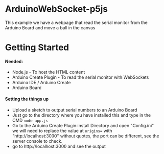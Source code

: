 # ArduinoWebSocket-p5js
This example we have a webpage that read the serial monitor from the Arduino Board and move a ball in the canvas


# Getting Started
#### Needed:
* Node.js - To host the HTML content
* Arduino Create Plugin - To read the serial monitor with WebSockets
* Arduino IDE / Arduino Create
* Arduino Board

#### Setting the things up
* Upload a sketch to output serial numbers to an Arduino Board
* Just go to the directory where you have installed this and type in the CMD `node app.js`
* Go to the Arduino Create Plugin install Directory and open "Config.ini" we will need to replace the value at `origins=` with "http://localhost:3000" without quotes, the port can be different, see the server console to check.
* go to http://localhost:3000 and see the output
